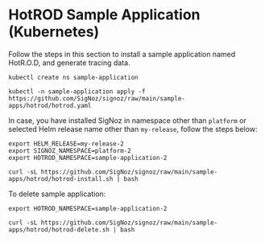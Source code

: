 # HotROD Sample Application (Kubernetes)

Follow the steps in this section to install a sample application named HotR.O.D, and generate tracing data.

```console
kubectl create ns sample-application

kubectl -n sample-application apply -f https://github.com/SigNoz/signoz/raw/main/sample-apps/hotrod/hotrod.yaml
```

In case, you have installed SigNoz in namespace other than `platform` or selected Helm release name other than `my-release`, follow the steps below:

```console
export HELM_RELEASE=my-release-2
export SIGNOZ_NAMESPACE=platform-2
export HOTROD_NAMESPACE=sample-application-2

curl -sL https://github.com/SigNoz/signoz/raw/main/sample-apps/hotrod/hotrod-install.sh | bash
```

To delete sample application:

```console
export HOTROD_NAMESPACE=sample-application-2

curl -sL https://github.com/SigNoz/signoz/raw/main/sample-apps/hotrod/hotrod-delete.sh | bash
```
